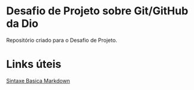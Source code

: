 # Desafio de Projeto sobre Git/GitHub da Dio
Repositório criado para o Desafio de Projeto.

# Links úteis
[Sintaxe Basica Markdown](https://www.markdownguide.org/basic-sintax/)
